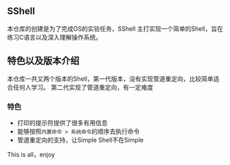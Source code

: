 ## SShell
本仓库的创建是为了完成OS的实验任务，SShell 主打实现一个简单的Shell，旨在练习C语言以及深入理解操作系统。
## 特色以及版本介绍
本仓库一共又两个版本的Shell，第一代版本，没有实现管道重定向，比较简单适合任何人学习。
第二代实现了管道重定向，有一定难度
### 特色
+ 打印的提示符提供了很多有用信息
+ 能够按照`内置命令 > 系统命令`的顺序去执行命令
+ 管道重定向的支持，让Simple Shell不在Simple

This is all，enjoy
